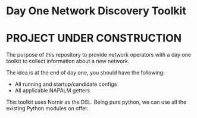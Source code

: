 # Day One Network Discovery Toolkit #
# PROJECT UNDER CONSTRUCTION #

The purpose of this repository to provide network operators with a day one toolkit to collect information about a new network.

The idea is at the end of day one, you should have the following:

- All running and startup/candidate configs
- All applicable NAPALM getters

This toolkit uses Nornir as the DSL. Being pure python, we can use all the existing Python modules on offer.

